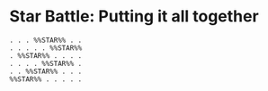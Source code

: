 # Star Battle: Putting it all together

<!-- %% svg-grid: code -->

~~~~
. . . %%STAR%% . . 
. . . . . %%STAR%% 
. %%STAR%% . . . . 
. . . . %%STAR%% . 
. . %%STAR%% . . . 
%%STAR%% . . . . . 
~~~~
